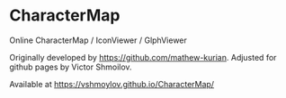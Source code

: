 # CharacterMap
Online CharacterMap / IconViewer / GlphViewer

Originally developed by https://github.com/mathew-kurian. Adjusted for github pages by Victor Shmoilov.

Available at https://vshmoylov.github.io/CharacterMap/